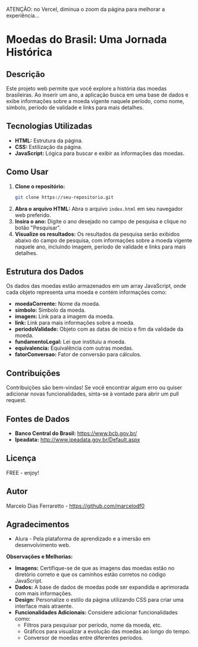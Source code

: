 ATENÇÃO: no Vercel, diminua o zoom da página para melhorar a experiência...

# Moedas do Brasil: Uma Jornada Histórica

## Descrição
Este projeto web permite que você explore a história das moedas brasileiras. Ao inserir um ano, a aplicação busca em uma base de dados e exibe informações sobre a moeda vigente naquele período, como nome, símbolo, período de validade e links para mais detalhes.

## Tecnologias Utilizadas
* **HTML:** Estrutura da página.
* **CSS:** Estilização da página.
* **JavaScript:** Lógica para buscar e exibir as informações das moedas.

## Como Usar
1. **Clone o repositório:**
   ```bash
   git clone https://seu-repositorio.git
   ```
2. **Abra o arquivo HTML:**
   Abra o arquivo `index.html` em seu navegador web preferido.
3. **Insira o ano:**
   Digite o ano desejado no campo de pesquisa e clique no botão "Pesquisar".
4. **Visualize os resultados:**
   Os resultados da pesquisa serão exibidos abaixo do campo de pesquisa, com informações sobre a moeda vigente naquele ano, incluindo imagem, período de validade e links para mais detalhes.

## Estrutura dos Dados
Os dados das moedas estão armazenados em um array JavaScript, onde cada objeto representa uma moeda e contém informações como:
* **moedaCorrente:** Nome da moeda.
* **simbolo:** Símbolo da moeda.
* **imagem:** Link para a imagem da moeda.
* **link:** Link para mais informações sobre a moeda.
* **periodoValidade:** Objeto com as datas de início e fim da validade da moeda.
* **fundamentoLegal:** Lei que instituiu a moeda.
* **equivalencia:** Equivalência com outras moedas.
* **fatorConversao:** Fator de conversão para cálculos.

## Contribuições
Contribuições são bem-vindas! Se você encontrar algum erro ou quiser adicionar novas funcionalidades, sinta-se à vontade para abrir um pull request.

## Fontes de Dados
* **Banco Central do Brasil:** https://www.bcb.gov.br/
* **Ipeadata:** http://www.ipeadata.gov.br/Default.aspx

## Licença
FREE - enjoy!

## Autor
Marcelo Dias Ferraretto - https://github.com/marcelodf0

## Agradecimentos
* Alura - Pela plataforma de aprendizado e a imersão em desenvolvimento web.

**Observações e Melhorias:**
* **Imagens:** Certifique-se de que as imagens das moedas estão no diretório correto e que os caminhos estão corretos no código JavaScript.
* **Dados:** A base de dados de moedas pode ser expandida e aprimorada com mais informações.
* **Design:** Personalize o estilo da página utilizando CSS para criar uma interface mais atraente.
* **Funcionalidades Adicionais:** Considere adicionar funcionalidades como:
    * Filtros para pesquisar por período, nome da moeda, etc.
    * Gráficos para visualizar a evolução das moedas ao longo do tempo.
    * Conversor de moedas entre diferentes períodos.

